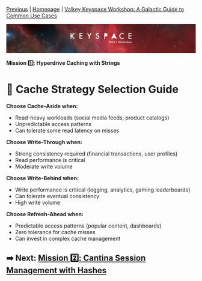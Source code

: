 [Previous](../caching/challenge.md) | [Homepage](../../../README.md) | [Valkey Keyspace Workshop: A Galactic Guide to Common Use Cases](../../../README.md)

![Keyspace](../../../static/img/keyspace-backdrop.png)

__Mission 1️⃣: Hyperdrive Caching with Strings__

# 🎯 Cache Strategy Selection Guide

**Choose Cache-Aside when:**
- Read-heavy workloads (social media feeds, product catalogs)
- Unpredictable access patterns
- Can tolerate some read latency on misses

**Choose Write-Through when:**
- Strong consistency required (financial transactions, user profiles)
- Read performance is critical
- Moderate write volume

**Choose Write-Behind when:**
- Write performance is critical (logging, analytics, gaming leaderboards)
- Can tolerate eventual consistency
- High write volume

**Choose Refresh-Ahead when:**
- Predictable access patterns (popular content, dashboards)
- Zero tolerance for cache misses
- Can invest in complex cache management

## ➡️ Next: [Mission 2️⃣: Cantina Session Management with Hashes](../docs/mission02.md)
